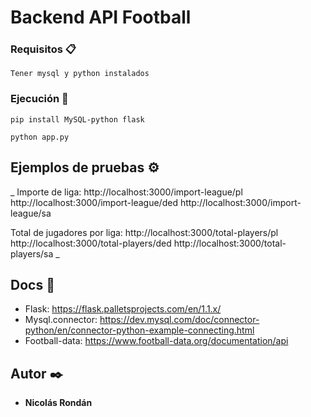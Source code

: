 # Backend API Football

### Requisitos 📋

```
Tener mysql y python instalados
```

### Ejecución 🔧

```
pip install MySQL-python flask
```
```
python app.py
```

## Ejemplos de pruebas ⚙️

_ Importe de liga:
http://localhost:3000/import-league/pl
http://localhost:3000/import-league/ded
http://localhost:3000/import-league/sa

Total de jugadores por liga:
http://localhost:3000/total-players/pl
http://localhost:3000/total-players/ded
http://localhost:3000/total-players/sa
_

## Docs 📖
* Flask: https://flask.palletsprojects.com/en/1.1.x/
* Mysql.connector: https://dev.mysql.com/doc/connector-python/en/connector-python-example-connecting.html
* Football-data: https://www.football-data.org/documentation/api

## Autor ✒️
* **Nicolás Rondán**
